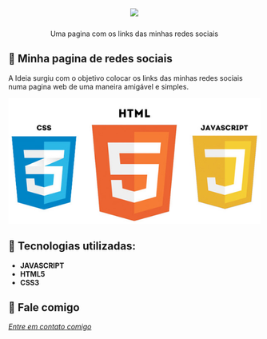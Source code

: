 
<h1 align="center">
    <img width="600" src="assets/ivowebpage.gif" />
</h1>


<p align="center">
Uma pagina com os links das minhas redes sociais
</p>

📌 Minha pagina de redes sociais
------------------
A Ideia surgiu com o objetivo colocar os links das minhas redes sociais numa pagina web de uma maneira amigável e simples. 



<img src="assets/html-css-javascript.jpg" >


🔧 Tecnologias utilizadas:
------------------

- <strong>JAVASCRIPT</strong>
- <strong>HTML5</strong>
- <strong>CSS3</strong>

💬 Fale comigo
------------------
[*Entre em contato comigo*](https://www.linkedin.com/in/ivo-baptista-3712144/)
















